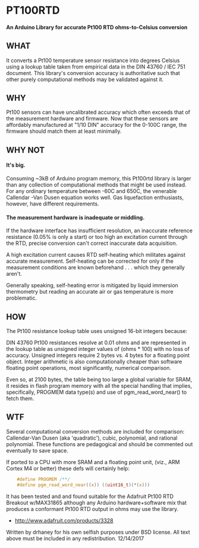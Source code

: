 # PT100RTD

#### An Arduino Library for accurate Pt100 RTD ohms-to-Celsius conversion

## WHAT

It converts a Pt100 temperature sensor resistance into degrees Celsius 
using a lookup table taken from empirical data in the DIN 43760 / IEC 751 
document. This library's conversion accuracy is authoritative such that
other purely computational methods may be validated against it.


## WHY

Pt100 sensors can have uncalibrated accuracy which often exceeds that of the measurement
hardware and firmware. Now that these sensors are affordably manufactured at "1/10 DIN"
accuracy for the 0-100C range, the firmware should match them at least minimally. 


## WHY NOT

#### It's big.

Consuming ~3kB of Arduino program memory, this Pt100rtd library is larger
than any collection of computational methods that might be used instead. 
For any ordinary temperature between -60C and 650C, the venerable Callendar
-Van Dusen equation works well. Gas liquefaction enthusiasts, however,
have different requirements.

#### The measurement hardware is inadequate or middling.

If the hardware interface has insufficient resolution, an inaccurate reference
resistance (0.05% is only a start) or too high an excitation current through
the RTD, precise conversion can't correct inaccurate data acquisition.

A high excitation current causes RTD self-heating which militates against accurate
measurement. Self-heating can be corrected for only if the measurement conditions
are known beforehand . . . which they generally aren't.

Generally speaking, self-heating error is mitigated by liquid immersion thermometry
but reading an accurate air or gas temperature is more problematic.


## HOW

The Pt100 resistance lookup table uses unsigned 16-bit integers because:

DIN 43760 Pt100 resistances resolve at 0.01 ohms and are represented
in the lookup table as unsigned integer values of (ohms * 100) with
no loss of accuracy. Unsigned integers require 2 bytes vs. 4 bytes for
a floating point object. Integer arithmetic is also computationally cheaper
than software floating point operations, most significantly, numerical
comparison.

Even so, at 2100 bytes, the table being too large a global variable for 
SRAM, it resides in flash program memory with all the special handling 
that implies, specifically, PROGMEM data type(s) and use of 
pgm_read_word_near() to fetch them.  


## WTF

Several computational conversion methods are included for comparison: 
Callendar-Van Dusen (aka 'quadratic'), cubic, polynomial, and rational 
polynomial.  These functions are pedagogical and should be commented out 
eventually to save space.

If ported to a CPU with more SRAM and a floating point unit, (viz., ARM
Cortex M4 or better) these defs will certainly help: 
```C
	#define PROGMEM /**/
	#define pgm_read_word_near((x)) ((uint16_t)(*(x)))
```
	
It has been tested and and found suitable for the Adafruit Pt100 RTD
Breakout w/MAX31865 although any Arduino hardware+software mix that
produces a conformant Pt100 RTD output in ohms may use the library.  
    
   * http://www.adafruit.com/products/3328


Written by drhaney for his own selfish purposes under BSD 
license.  All text above must be included in any redistribution.
12/14/2017
